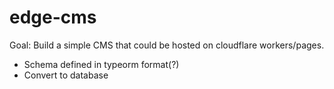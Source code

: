 # edge-cms

Goal: Build a simple CMS that could be hosted on cloudflare workers/pages.

- Schema defined in typeorm format(?)
- Convert to database
